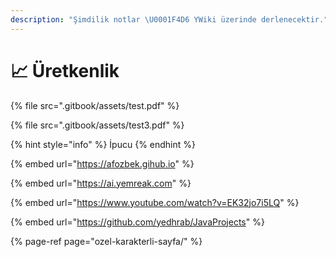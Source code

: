 ```yaml
---
description: "Şimdilik notlar \U0001F4D6 YWiki üzerinde derlenecektir."
---
```


# 📈 Üretkenlik



{% file src=".gitbook/assets/test.pdf" %}

{% file src=".gitbook/assets/test3.pdf" %}

{% hint style="info" %}
İpucu
{% endhint %}

{% embed url="https://afozbek.gihub.io" %}

{% embed url="https://ai.yemreak.com" %}

{% embed url="https://www.youtube.com/watch?v=EK32jo7i5LQ" %}

{% embed url="https://github.com/yedhrab/JavaProjects" %}




{% page-ref page="ozel-karakterli-sayfa/" %}



